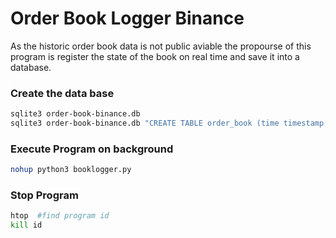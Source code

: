 # Order Book Logger Binance

As the historic order book data is not 
public aviable the propourse of this program is register the state of the book on real
time and save it into a database.

### Create the data base

```bash
sqlite3 order-book-binance.db
sqlite3 order-book-binance.db "CREATE TABLE order_book (time timestamp, json text);"
```

### Execute Program on background
``` bash
nohup python3 booklogger.py
```

### Stop Program
``` bash
htop  #find program id
kill id
```

